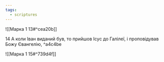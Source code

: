 ```yaml
---
tags:
  - scriptures
---
```


![[Марка 1 13#^cea20b]]

14 А коли Іван виданий був, то прийшов Ісус до Галілеї, і проповідував Божу Євангелію, ^a4c4be

![[Марка 1 15#^739d4f]]
